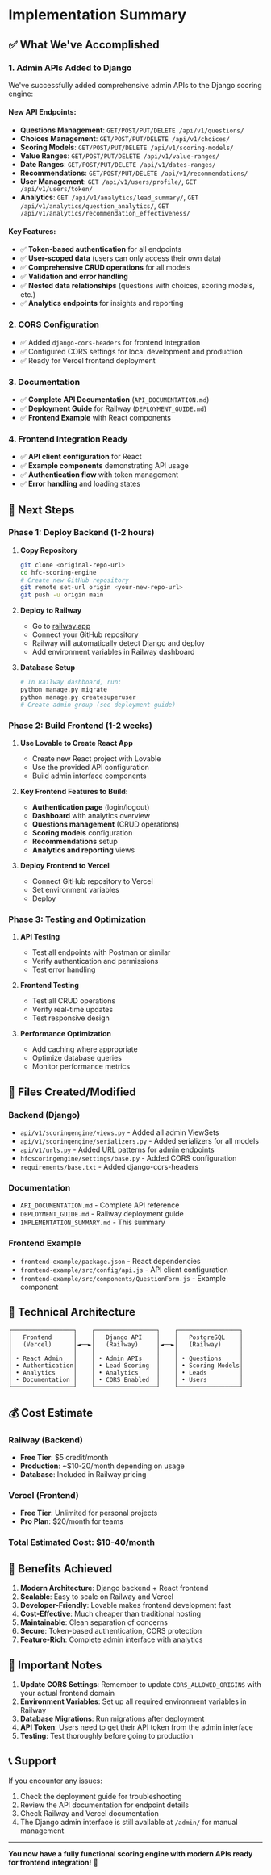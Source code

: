 # Implementation Summary

## ✅ What We've Accomplished

### 1. **Admin APIs Added to Django**
We've successfully added comprehensive admin APIs to the Django scoring engine:

#### **New API Endpoints:**
- **Questions Management**: `GET/POST/PUT/DELETE /api/v1/questions/`
- **Choices Management**: `GET/POST/PUT/DELETE /api/v1/choices/`
- **Scoring Models**: `GET/POST/PUT/DELETE /api/v1/scoring-models/`
- **Value Ranges**: `GET/POST/PUT/DELETE /api/v1/value-ranges/`
- **Date Ranges**: `GET/POST/PUT/DELETE /api/v1/dates-ranges/`
- **Recommendations**: `GET/POST/PUT/DELETE /api/v1/recommendations/`
- **User Management**: `GET /api/v1/users/profile/`, `GET /api/v1/users/token/`
- **Analytics**: `GET /api/v1/analytics/lead_summary/`, `GET /api/v1/analytics/question_analytics/`, `GET /api/v1/analytics/recommendation_effectiveness/`

#### **Key Features:**
- ✅ **Token-based authentication** for all endpoints
- ✅ **User-scoped data** (users can only access their own data)
- ✅ **Comprehensive CRUD operations** for all models
- ✅ **Validation and error handling**
- ✅ **Nested data relationships** (questions with choices, scoring models, etc.)
- ✅ **Analytics endpoints** for insights and reporting

### 2. **CORS Configuration**
- ✅ Added `django-cors-headers` for frontend integration
- ✅ Configured CORS settings for local development and production
- ✅ Ready for Vercel frontend deployment

### 3. **Documentation**
- ✅ **Complete API Documentation** (`API_DOCUMENTATION.md`)
- ✅ **Deployment Guide** for Railway (`DEPLOYMENT_GUIDE.md`)
- ✅ **Frontend Example** with React components

### 4. **Frontend Integration Ready**
- ✅ **API client configuration** for React
- ✅ **Example components** demonstrating API usage
- ✅ **Authentication flow** with token management
- ✅ **Error handling** and loading states

## 🚀 Next Steps

### **Phase 1: Deploy Backend (1-2 hours)**

1. **Copy Repository**
   ```bash
   git clone <original-repo-url>
   cd hfc-scoring-engine
   # Create new GitHub repository
   git remote set-url origin <your-new-repo-url>
   git push -u origin main
   ```

2. **Deploy to Railway**
   - Go to [railway.app](https://railway.app)
   - Connect your GitHub repository
   - Railway will automatically detect Django and deploy
   - Add environment variables in Railway dashboard

3. **Database Setup**
   ```bash
   # In Railway dashboard, run:
   python manage.py migrate
   python manage.py createsuperuser
   # Create admin group (see deployment guide)
   ```

### **Phase 2: Build Frontend (1-2 weeks)**

1. **Use Lovable to Create React App**
   - Create new React project with Lovable
   - Use the provided API configuration
   - Build admin interface components

2. **Key Frontend Features to Build:**
   - **Authentication page** (login/logout)
   - **Dashboard** with analytics overview
   - **Questions management** (CRUD operations)
   - **Scoring models** configuration
   - **Recommendations** setup
   - **Analytics and reporting** views

3. **Deploy Frontend to Vercel**
   - Connect GitHub repository to Vercel
   - Set environment variables
   - Deploy

### **Phase 3: Testing and Optimization**

1. **API Testing**
   - Test all endpoints with Postman or similar
   - Verify authentication and permissions
   - Test error handling

2. **Frontend Testing**
   - Test all CRUD operations
   - Verify real-time updates
   - Test responsive design

3. **Performance Optimization**
   - Add caching where appropriate
   - Optimize database queries
   - Monitor performance metrics

## 📁 Files Created/Modified

### **Backend (Django)**
- `api/v1/scoringengine/views.py` - Added all admin ViewSets
- `api/v1/scoringengine/serializers.py` - Added serializers for all models
- `api/v1/urls.py` - Added URL patterns for admin endpoints
- `hfcscoringengine/settings/base.py` - Added CORS configuration
- `requirements/base.txt` - Added django-cors-headers

### **Documentation**
- `API_DOCUMENTATION.md` - Complete API reference
- `DEPLOYMENT_GUIDE.md` - Railway deployment guide
- `IMPLEMENTATION_SUMMARY.md` - This summary

### **Frontend Example**
- `frontend-example/package.json` - React dependencies
- `frontend-example/src/config/api.js` - API client configuration
- `frontend-example/src/components/QuestionForm.js` - Example component

## 🔧 Technical Architecture

```
┌─────────────────┐    ┌─────────────────┐    ┌─────────────────┐
│   Frontend      │    │   Django API    │    │   PostgreSQL    │
│   (Vercel)      │◄──►│   (Railway)     │◄──►│   (Railway)     │
│                 │    │                 │    │                 │
│ • React Admin   │    │ • Admin APIs    │    │ • Questions     │
│ • Authentication│    │ • Lead Scoring  │    │ • Scoring Models│
│ • Analytics     │    │ • Analytics     │    │ • Leads         │
│ • Documentation │    │ • CORS Enabled  │    │ • Users         │
└─────────────────┘    └─────────────────┘    └─────────────────┘
```

## 💰 Cost Estimate

### **Railway (Backend)**
- **Free Tier**: $5 credit/month
- **Production**: ~$10-20/month depending on usage
- **Database**: Included in Railway pricing

### **Vercel (Frontend)**
- **Free Tier**: Unlimited for personal projects
- **Pro Plan**: $20/month for teams

### **Total Estimated Cost**: $10-40/month

## 🎯 Benefits Achieved

1. **Modern Architecture**: Django backend + React frontend
2. **Scalable**: Easy to scale on Railway and Vercel
3. **Developer-Friendly**: Lovable makes frontend development fast
4. **Cost-Effective**: Much cheaper than traditional hosting
5. **Maintainable**: Clean separation of concerns
6. **Secure**: Token-based authentication, CORS protection
7. **Feature-Rich**: Complete admin interface with analytics

## 🚨 Important Notes

1. **Update CORS Settings**: Remember to update `CORS_ALLOWED_ORIGINS` with your actual frontend domain
2. **Environment Variables**: Set up all required environment variables in Railway
3. **Database Migrations**: Run migrations after deployment
4. **API Token**: Users need to get their API token from the admin interface
5. **Testing**: Test thoroughly before going to production

## 📞 Support

If you encounter any issues:
1. Check the deployment guide for troubleshooting
2. Review the API documentation for endpoint details
3. Check Railway and Vercel documentation
4. The Django admin interface is still available at `/admin/` for manual management

---

**You now have a fully functional scoring engine with modern APIs ready for frontend integration!** 🎉
